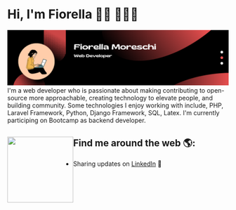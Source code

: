 # Hi, I'm Fiorella 👋🏾 👩🏾‍💻

<img src="/images/portada.png" alt="banner that says Fiorella Moreschi - web developer">
I'm a web developer who is passionate about making contributing to open-source more approachable, creating technology to elevate people, and building community. Some technologies I enjoy working with include, PHP, Laravel Framework, Python, Django Framework, SQL, Latex. I'm currently participing on Bootcamp as backend developer.

## Find me around the web 🌎: <a href="https://moreschifio17.github.io"><img align="left" width="150" height="150" src="https://github.com/M0nica/M0nica/blob/main/octomonica/m0nica-octocat-rotating.gif?raw=true"></a>
- Sharing updates on <a href="https://www.linkedin.com/in/gianina-benitez/">LinkedIn</a> 💼
